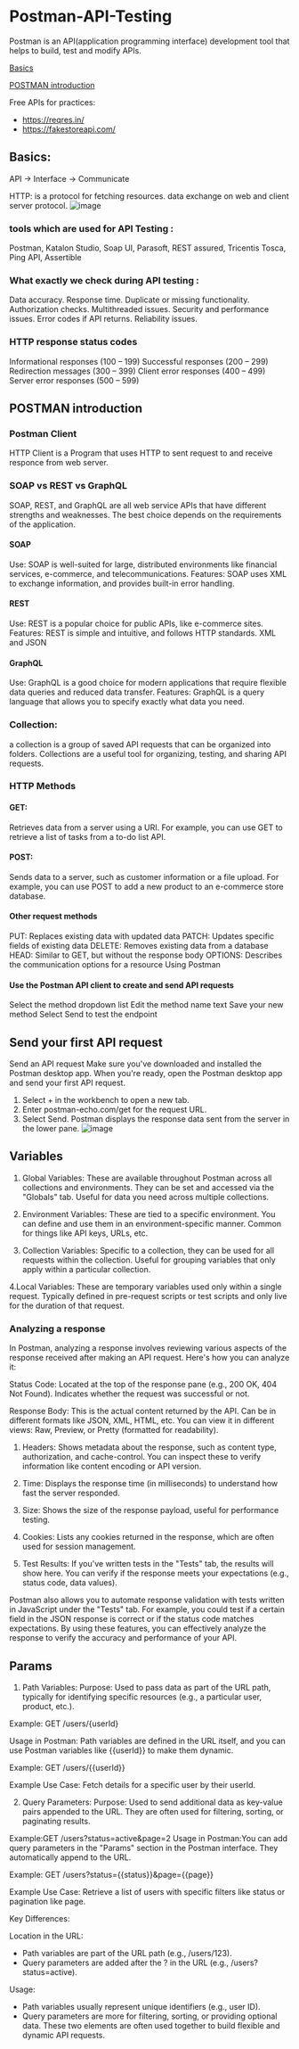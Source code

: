 # Postman-API-Testing
Postman is an API(application programming interface) development tool that helps to build, test and modify APIs.

[Basics](README.md#basics)

[POSTMAN introduction](README.md#postman-introduction)

Free APIs for practices:
- https://reqres.in/
- https://fakestoreapi.com/

## Basics:
API -> Interface -> Communicate

HTTP: is a protocol for fetching resources. data exchange on web and client server protocol.
![image](https://github.com/user-attachments/assets/8d2f25fe-d2a0-49cc-8317-11533f876e96)

### tools which are used for API Testing :
Postman, Katalon Studio, Soap UI, Parasoft, REST assured, Tricentis Tosca, Ping API, Assertible

### What exactly we check during API testing :
Data accuracy.
Response time.
Duplicate or missing functionality.
Authorization checks.
Multithreaded issues.
Security and performance issues.
Error codes if API returns.
Reliability issues.

### HTTP response status codes
Informational responses (100 – 199)
Successful responses (200 – 299)
Redirection messages (300 – 399)
Client error responses (400 – 499)
Server error responses (500 – 599)

## POSTMAN introduction
### Postman Client
HTTP Client is a Program that uses HTTP to sent request to and receive responce from web server.

### SOAP vs REST vs GraphQL
SOAP, REST, and GraphQL are all web service APIs that have different strengths and weaknesses. The best choice depends on the requirements of the application. 

#### SOAP
Use: SOAP is well-suited for large, distributed environments like financial services, e-commerce, and telecommunications. 
Features: SOAP uses XML to exchange information, and provides built-in error handling. 

#### REST
Use: REST is a popular choice for public APIs, like e-commerce sites. 
Features: REST is simple and intuitive, and follows HTTP standards. XML and JSON

#### GraphQL
Use: GraphQL is a good choice for modern applications that require flexible data queries and reduced data transfer. 
Features: GraphQL is a query language that allows you to specify exactly what data you need. 

### Collection:
a collection is a group of saved API requests that can be organized into folders. Collections are a useful tool for organizing, testing, and sharing API requests. 

### HTTP Methods
#### GET:
Retrieves data from a server using a URI. For example, you can use GET to retrieve a list of tasks from a to-do list API. 
#### POST: 
Sends data to a server, such as customer information or a file upload. For example, you can use POST to add a new product to an e-commerce store database. 

#### Other request methods 
PUT: Replaces existing data with updated data
PATCH: Updates specific fields of existing data
DELETE: Removes existing data from a database
HEAD: Similar to GET, but without the response body
OPTIONS: Describes the communication options for a resource
Using Postman 

#### Use the Postman API client to create and send API requests
Select the method dropdown list
Edit the method name text
Save your new method
Select Send to test the endpoint

## Send your first API request
Send an API request
Make sure you've downloaded and installed the Postman desktop app. When you're ready, open the Postman desktop app and send your first API request.
1. Select + in the workbench to open a new tab.
2. Enter postman-echo.com/get for the request URL.
3. Select Send.
Postman displays the response data sent from the server in the lower pane.
![image](https://github.com/user-attachments/assets/3fc2f054-1886-4f91-8228-fe9c49cede43)

## Variables
1. Global Variables:
These are available throughout Postman across all collections and environments.
They can be set and accessed via the "Globals" tab.
Useful for data you need across multiple collections.

2. Environment Variables:
These are tied to a specific environment.
You can define and use them in an environment-specific manner.
Common for things like API keys, URLs, etc.

3. Collection Variables:
Specific to a collection, they can be used for all requests within the collection.
Useful for grouping variables that only apply within a particular collection.

4.Local Variables:
These are temporary variables used only within a single request.
Typically defined in pre-request scripts or test scripts and only live for the duration of that request.

### Analyzing a response
In Postman, analyzing a response involves reviewing various aspects of the response received after making an API request. Here's how you can analyze it:

Status Code:
Located at the top of the response pane (e.g., 200 OK, 404 Not Found).
Indicates whether the request was successful or not.

Response Body:
This is the actual content returned by the API.
Can be in different formats like JSON, XML, HTML, etc.
You can view it in different views: Raw, Preview, or Pretty (formatted for readability).

1. Headers:
Shows metadata about the response, such as content type, authorization, and cache-control.
You can inspect these to verify information like content encoding or API version.

2. Time:
Displays the response time (in milliseconds) to understand how fast the server responded.

3. Size:
Shows the size of the response payload, useful for performance testing.

4. Cookies:
Lists any cookies returned in the response, which are often used for session management.

5. Test Results:
If you've written tests in the "Tests" tab, the results will show here. You can verify if the response meets your expectations (e.g., status code, data values).

Postman also allows you to automate response validation with tests written in JavaScript under the "Tests" tab. For example, you could test if a certain field in the JSON response is correct or if the status code matches expectations.
By using these features, you can effectively analyze the response to verify the accuracy and performance of your API.

## Params
1. Path Variables:
Purpose: Used to pass data as part of the URL path, typically for identifying specific resources (e.g., a particular user, product, etc.).

Example: GET /users/{userId}

Usage in Postman: Path variables are defined in the URL itself, and you can use Postman variables like {{userId}} to make them dynamic.

Example: GET /users/{{userId}}

Example Use Case: Fetch details for a specific user by their userId.

2. Query Parameters:
Purpose: Used to send additional data as key-value pairs appended to the URL. They are often used for filtering, sorting, or paginating results.

Example:GET /users?status=active&page=2
Usage in Postman:You can add query parameters in the "Params" section in the Postman interface. They automatically append to the URL.

Example: GET /users?status={{status}}&page={{page}}

Example Use Case: Retrieve a list of users with specific filters like status or pagination like page.

Key Differences:

Location in the URL: 
- Path variables are part of the URL path (e.g., /users/123).
- Query parameters are added after the ? in the URL (e.g., /users?status=active).

Usage:
- Path variables usually represent unique identifiers (e.g., user ID).
- Query parameters are more for filtering, sorting, or providing optional data.
These two elements are often used together to build flexible and dynamic API requests.
